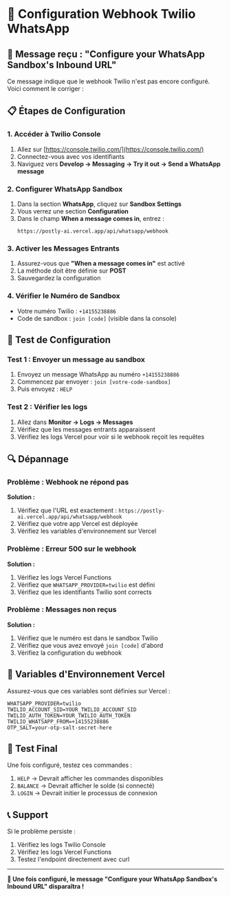 # 🔧 Configuration Webhook Twilio WhatsApp

## 🚨 Message reçu : "Configure your WhatsApp Sandbox's Inbound URL"

Ce message indique que le webhook Twilio n'est pas encore configuré. Voici comment le corriger :

## 📋 Étapes de Configuration

### 1. Accéder à Twilio Console
1. Allez sur [https://console.twilio.com/](https://console.twilio.com/)
2. Connectez-vous avec vos identifiants
3. Naviguez vers **Develop → Messaging → Try it out → Send a WhatsApp message**

### 2. Configurer WhatsApp Sandbox
1. Dans la section **WhatsApp**, cliquez sur **Sandbox Settings**
2. Vous verrez une section **Configuration**
3. Dans le champ **When a message comes in**, entrez :
   ```
   https://postly-ai.vercel.app/api/whatsapp/webhook
   ```

### 3. Activer les Messages Entrants
1. Assurez-vous que **"When a message comes in"** est activé
2. La méthode doit être définie sur **POST**
3. Sauvegardez la configuration

### 4. Vérifier le Numéro de Sandbox
- Votre numéro Twilio : `+14155238886`
- Code de sandbox : `join [code]` (visible dans la console)

## 🧪 Test de Configuration

### Test 1 : Envoyer un message au sandbox
1. Envoyez un message WhatsApp au numéro `+14155238886`
2. Commencez par envoyer : `join [votre-code-sandbox]`
3. Puis envoyez : `HELP`

### Test 2 : Vérifier les logs
1. Allez dans **Monitor → Logs → Messages**
2. Vérifiez que les messages entrants apparaissent
3. Vérifiez les logs Vercel pour voir si le webhook reçoit les requêtes

## 🔍 Dépannage

### Problème : Webhook ne répond pas
**Solution :**
1. Vérifiez que l'URL est exactement : `https://postly-ai.vercel.app/api/whatsapp/webhook`
2. Vérifiez que votre app Vercel est déployée
3. Vérifiez les variables d'environnement sur Vercel

### Problème : Erreur 500 sur le webhook
**Solution :**
1. Vérifiez les logs Vercel Functions
2. Vérifiez que `WHATSAPP_PROVIDER=twilio` est défini
3. Vérifiez que les identifiants Twilio sont corrects

### Problème : Messages non reçus
**Solution :**
1. Vérifiez que le numéro est dans le sandbox Twilio
2. Vérifiez que vous avez envoyé `join [code]` d'abord
3. Vérifiez la configuration du webhook

## 📱 Variables d'Environnement Vercel

Assurez-vous que ces variables sont définies sur Vercel :

```env
WHATSAPP_PROVIDER=twilio
TWILIO_ACCOUNT_SID=YOUR_TWILIO_ACCOUNT_SID
TWILIO_AUTH_TOKEN=YOUR_TWILIO_AUTH_TOKEN
TWILIO_WHATSAPP_FROM=+14155238886
OTP_SALT=your-otp-salt-secret-here
```

## 🎯 Test Final

Une fois configuré, testez ces commandes :

1. `HELP` → Devrait afficher les commandes disponibles
2. `BALANCE` → Devrait afficher le solde (si connecté)
3. `LOGIN` → Devrait initier le processus de connexion

## 📞 Support

Si le problème persiste :
1. Vérifiez les logs Twilio Console
2. Vérifiez les logs Vercel Functions
3. Testez l'endpoint directement avec curl

---

**🎉 Une fois configuré, le message "Configure your WhatsApp Sandbox's Inbound URL" disparaîtra !**
